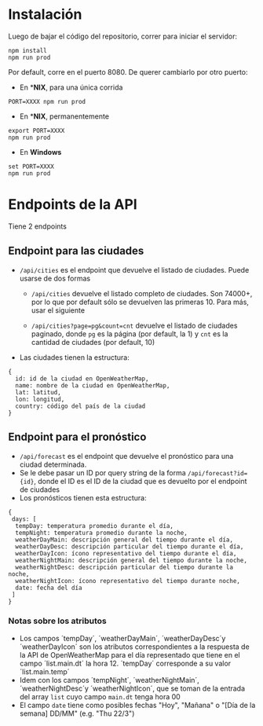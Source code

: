 # Instalación

Luego de bajar el código del repositorio, correr para iniciar el servidor:

````
npm install
npm run prod
````

Por default, corre en el puerto 8080. De querer cambiarlo por otro puerto:

* En ***NIX**, para una única corrida

````
PORT=XXXX npm run prod
````

* En ***NIX**, permanentemente

````
export PORT=XXXX
npm run prod
````

* En **Windows**

````
set PORT=XXXX
npm run prod
````

# Endpoints de la API

Tiene 2 endpoints

## Endpoint para las ciudades

* `/api/cities` es el endpoint que devuelve el listado de ciudades. Puede usarse de dos formas

  * `/api/cities` devuelve el listado completo de ciudades. Son 74000+, por lo que por default sólo se devuelven las primeras 10. Para más, usar el siguiente

  * `/api/cities?page=pg&count=cnt` devuelve el listado de ciudades paginado, donde `pg` es la página (por default, la 1) y `cnt` es la cantidad de ciudades (por default, 10)

* Las ciudades tienen la estructura:

````
{
  id: id de la ciudad en OpenWeatherMap,
  name: nombre de la ciudad en OpenWeatherMap,
  lat: latitud,
  lon: longitud,
  country: código del país de la ciudad
}
````

## Endpoint para el pronóstico

* `/api/forecast` es el endpoint que devuelve el pronóstico para una ciudad determinada.
* Se le debe pasar un ID por query string de la forma `/api/forecast?id={id}`, donde el ID es el ID de la ciudad que es devuelto por el endpoint de ciudades
* Los pronósticos tienen esta estructura:

````
{
 days: [  
  tempDay: temperatura promedio durante el día,
  tempNight: temperatura promedio durante la noche,
  weatherDayMain: descripción general del tiempo durante el día,
  weatherDayDesc: descripción particular del tiempo durante el día,
  weatherDayIcon: ícono representativo del tiempo durante el día,
  weatherNightMain: descripción general del tiempo durante la noche,
  weatherNightDesc: descripción particular del tiempo durante la noche,
  weatherNightIcon: ícono representativo del tiempo durante noche,
  date: fecha del día
 ]
}
````

### Notas sobre los atributos

* Los campos ´tempDay´, ´weatherDayMain´, ´weatherDayDesc´y ´weatherDayIcon´ son los atributos correspondientes a la respuesta de la API de OpenWeatherMap para el día representado que tiene en el campo ´list.main.dt´ la hora 12. ´tempDay´ corresponde a su valor ´list.main.temp´
* Idem con los campos ´tempNight´, ´weatherNightMain´, ´weatherNightDesc´y ´weatherNightIcon´, que se toman de la entrada del array `list` cuyo campo `main.dt` tenga hora 00
* El campo `date` tiene como posibles fechas "Hoy", "Mañana" o "[Día de la semana] DD/MM" (e.g. "Thu 22/3")
